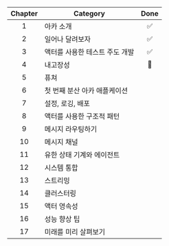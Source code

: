 | Chapter 	| Category                                                              	| Done             |
|:-------:	|------------------------------------------------------------------------	|:---------------: |
|    1    	| 아카 소개                       |:white_check_mark:|
|    2    	| 일어나 달려보자                   |:white_check_mark:|
|    3    	| 액터를 사용한 테스트 주도 개발       |:white_check_mark:|
|    4    	| 내고장성                        |     :runner:     |
|    5    	| 퓨쳐                           |                  |
|    6    	| 첫 번째 분산 아카 애플케이션         |                  |
|    7    	| 설정, 로깅, 배포                 |                  |
|    8    	| 액터를 사용한 구조적 패턴           |                  |
|    9    	| 메시지 라우팅하기                 |                  |
|    10   	| 메시지 채널                     |                  |
|    11   	| 유한 상태 기계와 에이전트           |                  |
|    12   	| 시스템 통합                     |                  |
|    13   	| 스트리밍                        |                  |
|    14   	| 클러스터링                       |                  |
|    15   	| 액터 영속성                      |                  |
|    16   	| 성능 향상 팁                     |                  |
|    17   	| 미래를 미리 살펴보기               |                  |
